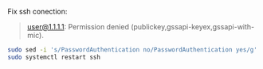 Fix ssh conection: 
> user@1.1.1.1: Permission denied (publickey,gssapi-keyex,gssapi-with-mic).

```bash
sudo sed -i 's/PasswordAuthentication no/PasswordAuthentication yes/g' /etc/ssh/sshd_config
sudo systemctl restart ssh
```